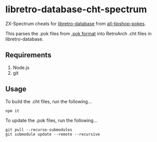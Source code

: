 # libretro-database-cht-spectrum

ZX-Spectrum cheats for [libretro-database](https://github.com/libretro/libretro-database) from [all-tipshop-pokes](https://github.com/eklipse2009/all-tipshop-pokes).

This parses the .pok files from [.pok format](http://www.worldofspectrum.org/POKformat.txt) into RetroArch .cht files in libretro-database.

## Requirements

1. Node.js
2. git

## Usage

To build the .cht files, run the following...

```
npm it
```

To update the .pok files, run the following...

```
git pull --recurse-submodules
git submodule update --remote --recursive
```
